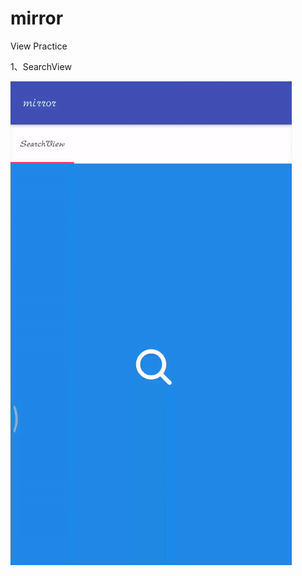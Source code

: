 # mirror
View Practice

1、SearchView

![SearchView](https://github.com/Joky-SSS/mirror/blob/master/art/SearchView.gif "SearchView")
